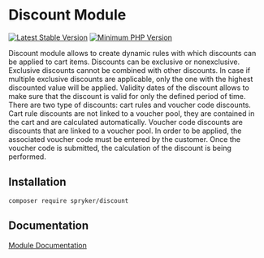 # Discount Module
[![Latest Stable Version](https://poser.pugx.org/spryker/discount/v/stable.svg)](https://packagist.org/packages/spryker/discount)
[![Minimum PHP Version](https://img.shields.io/badge/php-%3E%3D%207.4-8892BF.svg)](https://php.net/)

Discount module allows to create dynamic rules with which discounts can be applied to cart items.
Discounts can be exclusive or nonexclusive. Exclusive discounts cannot be combined with other discounts. In case if multiple exclusive discounts are applicable, only the one with the highest discounted value will be applied.
Validity dates of the discount allows to make sure that the discount is valid for only the defined period of time.
There are two type of discounts: cart rules and voucher code discounts. Cart rule discounts are not linked to a voucher pool, they are contained in the cart and are calculated automatically. Voucher code discounts are discounts that are linked to a voucher pool. In order to be applied, the associated voucher code must be entered by the customer. Once the voucher code is submitted, the calculation of the discount is being performed.

## Installation

```
composer require spryker/discount
```

## Documentation

[Module Documentation](https://docs.spryker.com)
